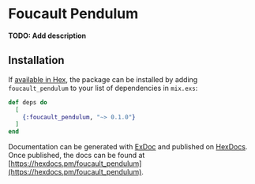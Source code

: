# Foucault Pendulum

**TODO: Add description**

## Installation

If [available in Hex](https://hex.pm/docs/publish), the package can be installed
by adding `foucault_pendulum` to your list of dependencies in `mix.exs`:

```elixir
def deps do
  [
    {:foucault_pendulum, "~> 0.1.0"}
  ]
end
```

Documentation can be generated with [ExDoc](https://github.com/elixir-lang/ex_doc)
and published on [HexDocs](https://hexdocs.pm). Once published, the docs can
be found at [https://hexdocs.pm/foucault_pendulum](https://hexdocs.pm/foucault_pendulum).

